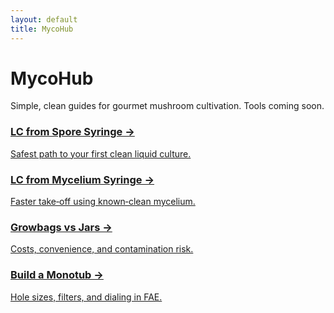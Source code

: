 ```yaml
---
layout: default
title: MycoHub
---
```


# MycoHub
Simple, clean guides for gourmet mushroom cultivation. Tools coming soon.

<link rel="stylesheet" href="/assets/css/custom.css">

<div class="cards">
  <a class="card" href="/articles/lc-from-spore-syringe.html">
    <h3>LC from Spore Syringe →</h3>
    <p>Safest path to your first clean liquid culture.</p>
  </a>
  <a class="card" href="/articles/lc-from-mycelium-syringe.html">
    <h3>LC from Mycelium Syringe →</h3>
    <p>Faster take‑off using known‑clean mycelium.</p>
  </a>
  <a class="card" href="/articles/growbags-vs-jars.html">
    <h3>Growbags vs Jars →</h3>
    <p>Costs, convenience, and contamination risk.</p>
  </a>
  <a class="card" href="/articles/build-a-monotub.html">
    <h3>Build a Monotub →</h3>
    <p>Hole sizes, filters, and dialing in FAE.</p>
  </a>
</div>
